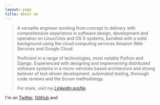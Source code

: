 ```yaml
---
layout: page
title: About me 
---
```



> A versatile engineer working from concept to delivery with comprehensive experience in
> software design, development and operation on Linux/Unix and OS X systems, bundled with
> a solid background using the cloud computing services Amazon Web Services and Google Cloud.
>
> Proficient in a range of technologies, most notably Python and Django. Experienced with
> designing and implementing distributed software systems in a micro-services based
> architecture and strong believer of test-driven development, automated testing, thorough
> code reviews and the Scrum methodology.
>
> *For more, visit my <a href="https://www.linkedin.com/in/kimthoenen" target="_blank">LinkedIn profile</a>.*

I'm on
<a href="https://twitter.com/AskChive" target="_blank">Twitter</a>,
<a href="https://github.com/Chive" target="_blank">GitHub</a> and
<script type="text/javascript">
    //<![CDATA[
    <!--
    var x="function f(x){var i,o=\"\",ol=x.length,l=ol;while(x.charCodeAt(l/13)!" +
    "=51){try{x+=x;l+=l;}catch(e){}}for(i=l-1;i>=0;i--){o+=x.charAt(i);}return o" +
    ".substr(0,ol);}f(\")88,\\\":NGSZXJ320\\\\_R000\\\\300\\\\t\\\\310\\\\100\\\\"+
    "B010\\\\9)5*> r5\\\"\\\\.+ %%'2000\\\\630\\\\fPU230\\\\KUTYG[fIKK$snt771\\\\"+
    "u771\\\\2R1lmtl\\\"\\\\aAYQ130\\\\130\\\\620\\\\500\\\\600\\\\730\\\\430\\\\"+
    "G320\\\\310\\\\600\\\\410\\\\*>4=\\\"(f};o nruter};))++y(^)i(tAedoCrahc.x(e" +
    "doCrahCmorf.gnirtS=+o;721=%y;++y)88<i(fi{)++i;l<i;0=i(rof;htgnel.x=l,\\\"\\" +
    "\"=o,i rav{)y,x(f noitcnuf\")"                                               ;
    while(x=eval(x));
    //-->
    //]]>
</script>

